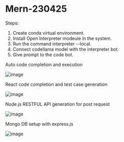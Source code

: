 # Mern-230425

Steps:
1. Create conda virtual environment.
2. Install Open Interpreter modeule in the system.
3. Run the command interpreter --local.
4. Connect codellama model with the interpreter bot.
5. Give prompt to the code bot.

Auto code completion and execution

![image](https://github.com/SiddhiNKabra/Mern-230425/assets/71878431/59e0ca84-f78a-4c42-9047-e7773df5e639)


React code completion and test case generation

![image](https://github.com/SiddhiNKabra/Mern-230425/assets/71878431/2a48fa02-d04c-4171-95cf-b20f2fc6efdc)


Node.js RESTFUL API generation for post request

![image](https://github.com/SiddhiNKabra/Mern-230425/assets/71878431/7dc2e017-2b9e-4c6e-885f-df6c69b1356d)


Mongo DB setup with express.js

![image](https://github.com/SiddhiNKabra/Mern-230425/assets/71878431/c93d1050-d76c-4865-ab89-817e8d965eb2)
